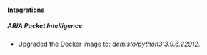 #### Integrations
##### ARIA Packet Intelligence
- Upgraded the Docker image to: *demisto/python3:3.9.6.22912*.
